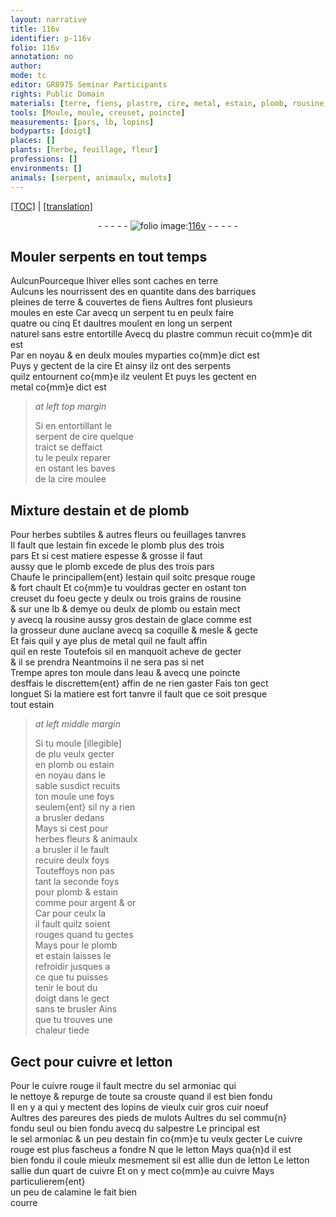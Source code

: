 ```yaml
---
layout: narrative
title: 116v
identifier: p-116v
folio: 116v
annotation: no
author:
mode: tc
editor: GR8975 Seminar Participants
rights: Public Domain
materials: [terre, fiens, plastre, cire, metal, estain, plomb, rousine, estain de glace, eau, argent, or, cuivre, letton, cuivre rouge, sel armoniac, vieulx cuir, cuir noeuf, pieds de mulots, sel commu{n}, salpestre, estain fin, calamine]
tools: [Moule, moule, creuset, poincte]
measurements: [pars, lb, lopins]
bodyparts: [doigt]
places: []
plants: [herbe, feuillage, fleur]
professions: []
environments: []
animals: [serpent, animaulx, mulots]
---
```


<p><a href="{{ site.baseurl }}/diplomatic/" target="_blank">[TOC]</a> | <a href="{{ site.baseurl }}/texts/p-116v_tl/ target="_blank"">[translation]</a></p><div class="folio" align="center">- - - - - <a href="http://gallica.bnf.fr/ark:/12148/btv1b10500001g/f238.image" target="_blank"><img src="https://cu-mkp.github.io/2017-workshop-edition/assets/photo-icon.png" alt="folio image: " style="display:inline-block; margin-bottom:-3px;"/>116v</a> - - - - - </div>  
  

## <span class="tl">Moule</span>r <span class="al">serpent</span>s <span class="tmp">en tout temps</span>

 
<span class="del">Aulcun</span>Pourceque lhiver elles sont caches en <span class="m">terre</span><br/> Aulcuns les nourrissent <span class="del">des</span> en quantite dans des barriques<br/> pleines de <span class="m">terre</span> & couvertes de <span class="m">fiens</span> Aultres font plusieurs<br/> <span class="tl">moule</span>s en este Car avecq un <span class="al">serpent</span> tu en peulx faire<br/> quatre ou cinq Et daultres <span class="tl">moule</span>nt en long un <span class="al">serpent</span><br/> naturel sans estre entortille Avecq du <span class="m">plastre</span> commun <span class="add">recuit co{mm}e dit est</span><br/> <span class="del">Par</span> en noyau & en deulx <span class="tl">moule</span>s myparties co{mm}e dict est<br/> Puys y gectent de la <span class="m">cire</span> Et ainsy ilz ont des <span class="al">serpent</span>s<br/> quilz entournent co{mm}e ilz veulent Et puys les gectent en<br/> <span class="m">metal</span> co{mm}e dict est
 
> *at left top margin*
> 
> 
>   Si en entortillant le<br/> <span class="al">serpent</span> de <span class="m">cire</span> quelque<br/> traict se deffaict<br/> tu le peulx reparer<br/> en ostant les baves<br/> de la <span class="m">cire</span> moulee
 
 
  

## Mixture d<span class="m">estain</span> et de <span class="m">plomb</span>

 
Pour <span class="pa">herbe</span>s subtiles & autres fleurs ou <span class="pa">feuillage</span>s tanvres<br/> Il fault que l<span class="m">estain</span> fin excede le <span class="m">plomb</span> plus des trois<br/> <span class="ms">pars</span> Et si cest matiere espesse & grosse il faut<br/> aussy que le <span class="m">plomb</span> excede de plus des trois <span class="ms">pars</span><br/> Chaufe le principallem{ent} l<span class="m">estain</span> quil soitc presque rouge<br/> & fort chault Et co{mm}e tu vouldras gecter en ostant ton<br/> <span class="tl">creuset</span> du foeu gecte y deulx ou trois grains de <span class="m">rousine</span><br/> & sur une <span class="ms">lb</span> & demye ou deulx de <span class="m">plomb</span> ou <span class="m">estain</span> mect<br/> y avecq la <span class="m">rousine</span> aussy gros d<span class="m">estain de glace</span> comme est<br/> la grosseur dune auclane avecq sa coquille & mesle & gecte<br/> Et fais quil y aye plus de <span class="m">metal</span> quil ne fault affin<br/> quil en reste Toutefois sil en manquoit acheve de gecter<br/> & il se prendra Neantmoins il ne sera pas si net<br/> Trempe apres ton <span class="tl">moule</span> dans l<span class="m">eau</span> & avecq une <span class="tl">poincte</span><br/> desffais le discrettem{ent} affin de ne rien gaster Fais ton gect<br/> longuet Si la matiere est fort tanvre il fault que ce soit presque<br/> tout <span class="m">estain</span>
 
> *at left middle margin*
> 
> 
>   Si tu <span class="del"><span class="tl">moule</span> [illegible]</span><br/> <span class="del">de plu</span> veulx gecter<br/> <span class="del">en</span> <span class="m">plomb</span> ou <span class="m">estain</span><br/> en noyau dans le<br/> sable susdict recuits<br/> ton <span class="tl">moule</span> une foys<br/> seulem{ent} sil ny a rien<br/> a brusler dedans<br/> Mays si cest pour<br/> <span class="pa">herbe</span>s <span class="pa">fleur</span>s & <span class="al">animaulx</span><br/> a brusler il le fault<br/> recuire deulx foys<br/> Touteffoys non pas<br/> tant la seconde foys<br/> pour <span class="m">plomb</span> & <span class="m">estain</span><br/> comme pour <span class="m">argent</span> & <span class="m">or</span><br/> Car pour ceulx la<br/> il fault quilz soient<br/> rouges quand tu gectes<br/> Mays pour le <span class="m">plomb</span><br/> et <span class="m">estain</span> laisses le<br/> refroidir jusques a<br/> ce que tu puisses<br/> tenir le bout du<br/> <span class="bp">doigt</span> dans le gect<br/> sans te brusler Ains<br/> que tu trouves une<br/> chaleur tiede
 
 
  

## Gect pour <span class="m">cuivre</span> et <span class="m">letton</span>

 
Pour le <span class="m">cuivre rouge</span> il fault mectre du <span class="m">sel armoniac</span> qui<br/> le nettoye & repurge de toute sa crouste quand il est bien fondu<br/> Il en y a qui y mectent des <span class="ms">lopins</span> de <span class="del"><span class="m">vieulx cuir</span></span> gros <span class="m">cuir noeuf</span><br/> Aultres des pareures des <span class="m">pieds de <span class="al">mulots</span></span> Aultres du <span class="m">sel commu{n}</span><br/> fondu seul ou bien fondu avecq du <span class="m">salpestre</span> Le principal est<br/> le <span class="m">sel armoniac</span> & un peu d<span class="m">estain fin</span> co{mm}e tu veulx gecter Le <span class="m">cuivre<br/> rouge</span> est plus fascheus a fondre <span class="del">N</span> que le <span class="m">letton</span> Mays qua{n}d il est<br/> bien fondu il coule mieulx mesmement sil est allie <span class="del">dun</span> de <span class="m">letton</span> Le <span class="m">letton</span><br/> sallie dun quart de <span class="m">cuivre</span> Et on y mect co{mm}e au cuivre Mays particulierem{ent}<br/> un peu de <span class="m">calamine</span> le fait bien<br/> courre
 
